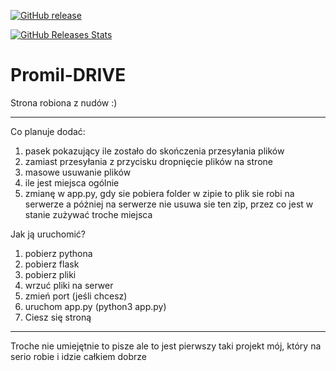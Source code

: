 [![GitHub release](https://img.shields.io/github/v/tag/Promileczek/Promil-DRIVE.svg?label=release&sort=semver)](https://github.com/Promileczek/Promil-DRIVE/releases)

[![GitHub Releases Stats](
https://img.shields.io/github/downloads/Promileczek/Promil-DRIVE/total.svg?logo=github)](https://somsubhra.github.io/github-release-stats/?username=Promileczek&repository=Promil-DRIVE&page=1&per_page=5)

# Promil-DRIVE
Strona robiona z nudów :)
_____________________________
Co planuje dodać:
1. pasek pokazujący ile zostało do skończenia przesyłania plików
2. zamiast przesyłania z przycisku dropnięcie plików na strone
3. masowe usuwanie plików
4. ile jest miejsca ogólnie
5. zmianę w app.py, gdy sie pobiera folder w zipie to plik sie robi na serwerze a póżniej na serwerze nie usuwa sie ten zip, przez co jest w stanie zużywać troche miejsca


Jak ją uruchomić?

1. pobierz pythona
2. pobierz flask
3. pobierz pliki
4. wrzuć pliki na serwer
5. zmień port (jeśli chcesz)
6. uruchom app.py (python3 app.py)
7. Ciesz się stroną

______________________________

Troche nie umiejętnie to pisze ale to jest pierwszy taki projekt mój, który na serio robie i idzie całkiem dobrze
